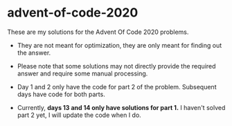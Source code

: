 # advent-of-code-2020

These are my solutions for the Advent Of Code 2020 problems. 

- They are not meant for optimization, they are only meant for finding out the answer. 
- Please note that some solutions may not directly provide the required answer and require some manual processing. 
- Day 1 and 2 only have the code for part 2 of the problem. Subsequent days have code for both parts.

- Currently, **days 13 and 14 only have solutions for part 1.** I haven't solved part 2 yet, I will update the code when I do.
